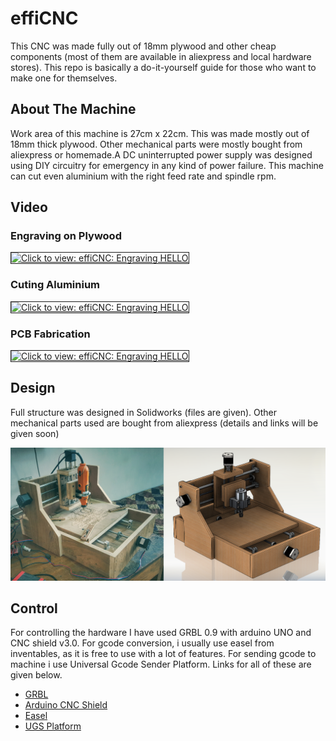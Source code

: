 # effiCNC
This CNC was made fully out of 18mm plywood and other cheap components (most of them are available in aliexpress and local hardware stores). This repo is basically a do-it-yourself guide for those who want to make one for themselves.

## About The Machine
Work area of this machine is 27cm x 22cm. This was made mostly out of 18mm thick plywood. Other mechanical parts were mostly bought from aliexpress or homemade.A DC uninterrupted power supply was designed using DIY circuitry for emergency in any kind of power failure. This machine can cut even aluminium with the right feed rate and spindle rpm.

 
 
 ## Video 
 ### Engraving on Plywood
<a href="https://youtu.be/KvGP34OzlSg" target="_blank"><img src="https://img.youtube.com/vi/KvGP34OzlSg/0.jpg" 
alt="Click to view: effiCNC: Engraving HELLO" width="500" border="1" /></a>

### Cuting Aluminium
<a href="https://youtu.be/ikTCvxNO6DQ" target="_blank"><img src="https://img.youtube.com/vi/ikTCvxNO6DQ/0.jpg" 
alt="Click to view: effiCNC: Engraving HELLO" width="500" border="1" /></a>

### PCB Fabrication
<a href="https://youtu.be/PBQ9_x-dnOs" target="_blank"><img src="https://img.youtube.com/vi/PBQ9_x-dnOs/0.jpg" 
alt="Click to view: effiCNC: Engraving HELLO" width="500" border="1" /></a>




## Design
Full structure was designed in Solidworks (files are given). Other mechanical parts used are bought from aliexpress (details and links will be given soon)

<img src="https://github.com/NadimC137/effiCNC/blob/master/images/Untitled-1.png" width="800">

## Control
For controlling the hardware I have used GRBL 0.9 with arduino UNO and CNC shield v3.0. For gcode conversion, i usually use easel from inventables, as it is free to use with a lot of features. For sending gcode to machine i use Universal Gcode Sender Platform. Links for all of these are given below.

* [GRBL](https://github.com/gnea/grbl)
* [Arduino CNC Shield](https://blog.protoneer.co.nz/arduino-cnc-shield/)
* [Easel](http://easel.inventables.com/)
* [UGS Platform](https://winder.github.io/ugs_website/guide/platform/)
